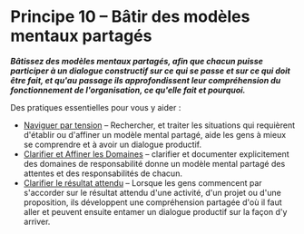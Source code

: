 # Principe 10 – Bâtir des modèles mentaux partagés


**_Bâtissez des modèles mentaux partagés, afin que chacun puisse participer à un dialogue constructif sur ce qui se passe et sur ce qui doit être fait, et qu'au passage ils approfondissent leur compréhension du fonctionnement de l'organisation, ce qu'elle fait et pourquoi._**

Des pratiques essentielles pour vous y aider :

-   [Naviguer par tension](section:navigate-via-tension) – Rechercher, et traiter les situations qui requièrent d'établir ou d'affiner un modèle mental partagé, aide les gens à mieux se comprendre et à avoir un dialogue productif.
-   [Clarifier et Affiner les Domaines](section:clarify-and-develop-domains) – clarifier et documenter explicitement des domaines de responsabilité donne un modèle mental partagé des attentes et des responsabilités de chacun.
-   [Clarifier le résultat attendu](section:clarify-intended-outcome) – Lorsque les gens commencent par s'accorder sur le résultat attendu d'une activité, d'un projet ou d'une proposition, ils développent une compréhension partagée d'où il faut aller et peuvent ensuite entamer un dialogue productif sur la façon d'y arriver.

